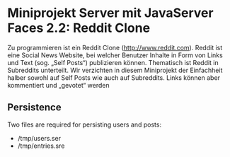 Miniprojekt Server mit JavaServer Faces 2.2: Reddit Clone
========

Zu programmieren ist ein Reddit Clone (http://www.reddit.com). Reddit ist eine Social News Website, bei welcher Benutzer Inhalte in Form von Links und Text (sog. „Self Posts“) publizieren können. Thematisch ist Reddit in Subreddits unterteilt. Wir verzichten in diesem Miniprojekt der Einfachheit halber sowohl auf Self Posts wie auch auf Subreddits. Links können aber kommentiert und „gevotet“ werden


Persistence
-------
Two files are required for persisting users and posts:
* /tmp/users.ser
* /tmp/entries.sre
